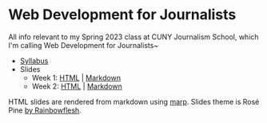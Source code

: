 # Web Development for Journalists

All info relevant to my Spring 2023 class at CUNY Journalism School, which I'm calling Web Development for Journalists~

- [Syllabus](SYLLABUS.md)
- Slides
  - Week 1: [HTML](https://nsonnad.github.io/webdev-for-journos/slides/html/week-1.html) | [Markdown](slides/markdown/week-1.md)
  - Week 2: [HTML](https://nsonnad.github.io/webdev-for-journos/slides/html/week-2.html) | [Markdown](slides/markdown/week-2.md)

HTML slides are rendered from markdown using [marp](https://github.com/marp-team/marp). Slides theme is Rosé Pine [by Rainbowflesh](https://github.com/rainbowflesh/Rose-Pine-For-Marp).
